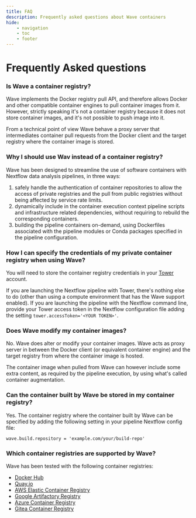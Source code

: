 ```yaml
---
title: FAQ
description: Frequently asked questions about Wave containers
hide:
    - navigation
    - toc
    - footer
---
```


# Frequently Asked questions

### Is Wave a container registry? 

Wave implements the Docker registry pull API, and therefore allows Docker and other compatible 
container engines to pull container images from it. However, strictly speaking it's not a container registry 
because it does not store container images, and it's not possible to push image into it. 

From a technical point of view Wave behave a proxy server that intermediates container pull requests from 
the Docker client and the target registry where the container image is stored.

### Why I should use Wav instead of a container registry? 

Wave has been designed to streamline the use of software containers with Nextflow data analysis pipelines, in three ways:
1. safely handle the authentication of container repositories to allow the access of private registries and the pull from public registries without being affected by service rate limits.
2. dynamically include in the container execution context pipeline scripts and infrastructure related dependencies, without requiring to rebuild the corresponding containers.
3. building the pipeline containers on-demand, using Dockerfiles associated with the pipeline modules or Conda packages specified in the pipeline configuration. 

### How I can specify the credentials of my private container registry when using Wave? 

You will need to store the container registry credentials in your [Tower](https://tower.nf/) account. 

If you are launching the Nextflow pipeline with Tower, there's nothing else to do (other than using a compute environment that has the Wave support enabled). 
If you are launching the pipeline with the Nextflow command line, provide your Tower access token in the Nextflow configuration
file adding the setting `tower.accessToken='<YOUR TOKEN>'`.

### Does Wave modify my container images? 

No. Wave does alter or modify your container images. Wave acts as proxy server
in between the Docker client (or equivalent container engine) and the target registry
from where the container image is hosted.

The container image when pulled from Wave can however include some extra content,
as required by the pipeline execution, by using what's called container augmentation.

### Can the container built by Wave be stored in my container registry? 

Yes. The container registry where the container built by Wave can be specified 
by adding the following setting in your pipeline Nextflow config file: 

```
wave.build.repository = 'example.com/your/build-repo'
```

### Which container registries are supported by Wave?

Wave has been tested with the following container registries:
* [Docker Hub](https://hub.docker.com/)
* [Quay.io](https://quay.io/)
* [AWS Elastic Container Registry](https://aws.amazon.com/ecr/)
* [Google Artifactory Registry](https://cloud.google.com/artifact-registry)
* [Azure Container Registry](https://azure.microsoft.com/en-us/products/container-registry)
* [Gitea Container Registry](https://docs.gitea.io/en-us/packages/container/)

